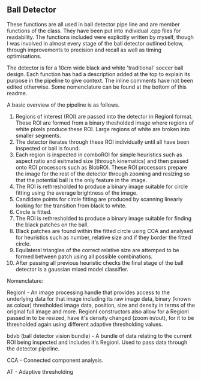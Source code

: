 ## Ball Detector

These functions are all used in ball detector pipe line and are member functions of the class. They have been put into individual .cpp files for readability. The functions included were explicitly written by myself, though I was involved in almost every stage of the ball detector outlined below, through improvements to precision and recall as well as timing optimisations.

The detector is for a 10cm wide black and white 'traditional' soccer ball design. Each function has had a description added at the top to explain its purpose in the pipeline to give context. The inline comments have not been edited otherwise. Some nomenclature can be found at the bottom of this readme.

A basic overview of the pipeline is as follows.

1. Regions of interest (ROI) are passed into the detector in RegionI format. These ROI are formed from a binary thesholded image where regions of white pixels produce these ROI. Large regions of white are broken into smaller segments.
2. The detector iterates through these ROI individually until all have been inspected or ball is found.
3. Each region is inspected in comboROI for simple heuristics such as aspect ratio and esitmated size (through kinematics) and then passed onto ROI processors such as BlobROI. These ROI processors prepare the image for the rest of the detector through zooming and resizing so that the potential ball is the only feature in the image.
4. The ROI is rethresholded to produce a binary image suitable for circle fitting using the average brightness of the image.
5. Candidate points for circle fitting are produced by scanning linearly looking for the transition from black to white.
6. Circle is fitted.
7. The ROI is rethresholded to produce a binary image suitable for finding the black patches on the ball.
8. Black patches are found within the fitted circle using CCA and analysed for heuristics such as number, relative size and if they border the fitted circle.
9. Equilateral triangles of the correct relative size are attemped to be formed between patch using all possible combinations.
10. After passing all previous heuristic checks the final stage of the ball detector is a gaussian mixed model classifier.

Nomenclature: 

RegionI - An image processing handle that provides access to the underlying data for that image including its raw image data, binary (known as colour) thresholded image data, position, size and density in terms of the original full image and more. RegionI constructors also allow for a RegionI passed in to be resized, have it's density changed (zoom in/out), for it to be thresholded again using different adaptive thresholding values.

bdvb (ball detector vision bundle) - A bundle of data relating to the current ROI being inspected and includes it's RegionI. Used to pass data through the detector pipeline.

CCA - Connected component analysis.

AT - Adaptive thresholding

